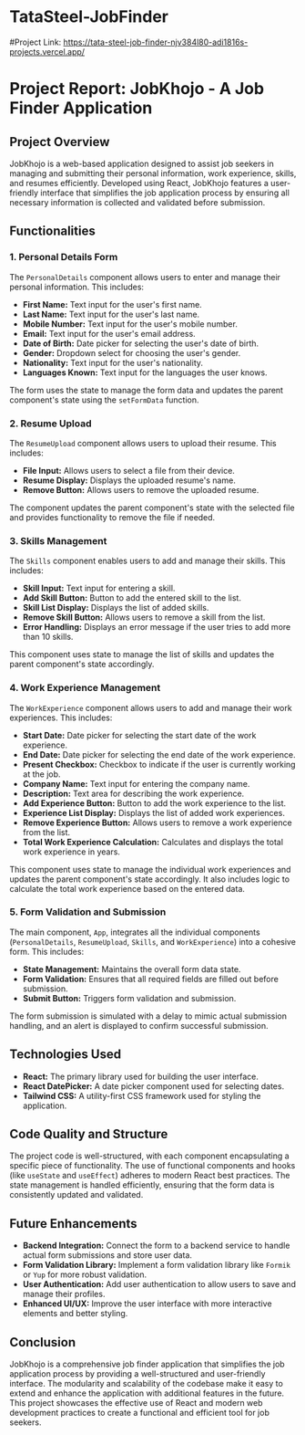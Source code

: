 # TataSteel-JobFinder

#Project Link:
https://tata-steel-job-finder-njv384l80-adi1816s-projects.vercel.app/

# Project Report: JobKhojo - A Job Finder Application

## Project Overview

JobKhojo is a web-based application designed to assist job seekers in managing and submitting their personal information, work experience, skills, and resumes efficiently. Developed using React, JobKhojo features a user-friendly interface that simplifies the job application process by ensuring all necessary information is collected and validated before submission.

## Functionalities

### 1. Personal Details Form

The `PersonalDetails` component allows users to enter and manage their personal information. This includes:

- **First Name:** Text input for the user's first name.
- **Last Name:** Text input for the user's last name.
- **Mobile Number:** Text input for the user's mobile number.
- **Email:** Text input for the user's email address.
- **Date of Birth:** Date picker for selecting the user's date of birth.
- **Gender:** Dropdown select for choosing the user's gender.
- **Nationality:** Text input for the user's nationality.
- **Languages Known:** Text input for the languages the user knows.

The form uses the state to manage the form data and updates the parent component's state using the `setFormData` function.

### 2. Resume Upload

The `ResumeUpload` component allows users to upload their resume. This includes:

- **File Input:** Allows users to select a file from their device.
- **Resume Display:** Displays the uploaded resume's name.
- **Remove Button:** Allows users to remove the uploaded resume.

The component updates the parent component's state with the selected file and provides functionality to remove the file if needed.

### 3. Skills Management

The `Skills` component enables users to add and manage their skills. This includes:

- **Skill Input:** Text input for entering a skill.
- **Add Skill Button:** Button to add the entered skill to the list.
- **Skill List Display:** Displays the list of added skills.
- **Remove Skill Button:** Allows users to remove a skill from the list.
- **Error Handling:** Displays an error message if the user tries to add more than 10 skills.

This component uses state to manage the list of skills and updates the parent component's state accordingly.

### 4. Work Experience Management

The `WorkExperience` component allows users to add and manage their work experiences. This includes:

- **Start Date:** Date picker for selecting the start date of the work experience.
- **End Date:** Date picker for selecting the end date of the work experience.
- **Present Checkbox:** Checkbox to indicate if the user is currently working at the job.
- **Company Name:** Text input for entering the company name.
- **Description:** Text area for describing the work experience.
- **Add Experience Button:** Button to add the work experience to the list.
- **Experience List Display:** Displays the list of added work experiences.
- **Remove Experience Button:** Allows users to remove a work experience from the list.
- **Total Work Experience Calculation:** Calculates and displays the total work experience in years.

This component uses state to manage the individual work experiences and updates the parent component's state accordingly. It also includes logic to calculate the total work experience based on the entered data.

### 5. Form Validation and Submission

The main component, `App`, integrates all the individual components (`PersonalDetails`, `ResumeUpload`, `Skills`, and `WorkExperience`) into a cohesive form. This includes:

- **State Management:** Maintains the overall form data state.
- **Form Validation:** Ensures that all required fields are filled out before submission.
- **Submit Button:** Triggers form validation and submission.

The form submission is simulated with a delay to mimic actual submission handling, and an alert is displayed to confirm successful submission.

## Technologies Used

- **React:** The primary library used for building the user interface.
- **React DatePicker:** A date picker component used for selecting dates.
- **Tailwind CSS:** A utility-first CSS framework used for styling the application.

## Code Quality and Structure

The project code is well-structured, with each component encapsulating a specific piece of functionality. The use of functional components and hooks (like `useState` and `useEffect`) adheres to modern React best practices. The state management is handled efficiently, ensuring that the form data is consistently updated and validated.

## Future Enhancements

- **Backend Integration:** Connect the form to a backend service to handle actual form submissions and store user data.
- **Form Validation Library:** Implement a form validation library like `Formik` or `Yup` for more robust validation.
- **User Authentication:** Add user authentication to allow users to save and manage their profiles.
- **Enhanced UI/UX:** Improve the user interface with more interactive elements and better styling.

## Conclusion

JobKhojo is a comprehensive job finder application that simplifies the job application process by providing a well-structured and user-friendly interface. The modularity and scalability of the codebase make it easy to extend and enhance the application with additional features in the future. This project showcases the effective use of React and modern web development practices to create a functional and efficient tool for job seekers.
